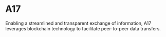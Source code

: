 # A17
Enabling a streamlined and transparent exchange of information, A17 leverages blockchain technology to facilitate peer-to-peer data transfers.
